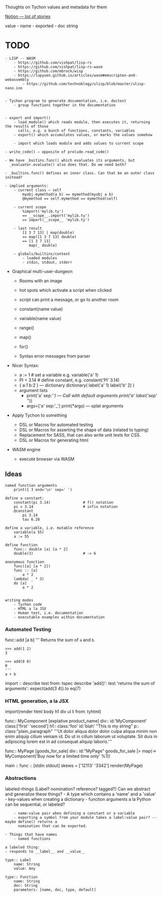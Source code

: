 Thoughts on Tychon values and metadata for them

[ Notion — list of stories ]( https://www.notion.so/063cf248db5e4d91876cf733c521526f?v=1f3688146fce49f79615280f10df0c3c&p=b413a2287af548638c2c892197c89009&pm=s )

value
    - name
    - exported
    - doc string

TODO
====
    - LISP -- WASM
        - https://github.com/vishpat/lisp-rs
        - https://github.com/vishpat/lisp-rs-wasm
        - https://github.com/mbrock/wisp
        - https://lupyuen.github.io/articles/wasm#emscripten-and-webassembly
            - https://github.com/technoblogy/ulisp/blob/master/ulisp-nano.ino


    - Tychon program to generate documentation, i.e. doctest
        - group functions together in the documentation


    - export and import()
        - load_module() which reads module, then executes it, returning the results of those
          calls, e.g. a bunch of functions, constants, variables
        - export() which accumulates values, or marks the values somehow

        - import which loads module and adds values to current scope

    - write_code() — opposite of prelude.read_code()

    - We have _buitins.func() which evaluates its arguments, but
      _evaluator.evaluate() also does that. Do we need both?

    - _builtins.func() defines an inner class. Can that be an outer class instead?

    - implied arguments:
        - current class — self
            myobj.mymethod(a b) == mymethod(myobj a b)
            @mymethod == self.mymethod == mymethod(self)

        - current scope
            %import('mylib.ty')
            == __scope__.import('mylib.ty')
            == import(__scope__ 'mylib.ty')

        - last result
            [1 3 7 13] | map(double)
            == map([1 3 7 13] double)
            == [1 3 7 13]
               map(_ double)

        - globals/builtins/context
            - loaded modules
            - stdin, stdout, stderr

* Graphical multi-user-dungeon
    - Rooms with an image
    - hot spots which activate a script when clicked
    - script can print a message, or go to another room

    - constant(name value)
    - variable(name value)
    - range()
    - map()
    - for()
    - Syntax error messages from parser

* Nicer Syntax:
    - a := 1            # set a variable e.g. variable('a' 1)
    - PI = 3.14         # define constant, e.g. constant('PI' 3.14)
    - { a:1 b:2 } — dictionary
      dictionary( label('a' 1) label('b' 2) )
    - argument lists
        - print('a' sep:'_') — Call with default arguments
          print('a' label('sep' '_'))
        - args=['a' sep:'_']
          print(*args)       — splat arguments

* Apply Tychon to something
    - DSL or Macros for automated testing
    - DSL or Macros for asserting the shape of data (related to typing)
    - Replacement for SASS, that can also write unit tests for CSS.
    - DSL or Macros for generating html

* WASM engine
    - execute browser via WASM


Ideas
-----

    named function arguments
        print(1 3 end='\n' sep=' ')

    define a constant:
        constant(pi 3.14)               # f() notation
        pi = 3.14                       # infix notation
        @constant
            pi 3.14
            tau 6.28

    define a variable, i.e. mutable reference
        variable(a 55)
        a := 55

    define function
        func:: double |a| [a * 2]
        double(3)                       # -> 6

    anonymous function
        func([a] [a * 2])
        func :: [a]
            a * 2
        lambda( _ * 3)
        do [a]
            a * 2


    writing modes
        - Tychon code
        - HTML a la JSX
        - Human text, i.e. documentation
        - executable examples within documentation


### Automated Testing

func::add [a b]
    '''
    Returns the sum of `a` and `b`.

    >>> add(1 2)
    3

    >>> add(0 0)
    0
    '''
    a + b

import :: describe test from: tspec
describe 'add()':
    test 'returns the sum of arguments':
        expect(add(3 4)).to eq(7)


### HTML generation, a la JSX

import(render html body h1 div ul li from: tyhtml)

func:: MyComponent [explative product_name]
    div:: id:'MyComponent' class:['first' 'second']
        h1:: class:'foo' id:'blah'
            "This is my string"
        p:: class:"plain_paragraph"
            '''Ut dolor aliqua dolor dolor culpa aliqua minim non enim aliquip cillum veniam
            id.  Do ut in cillum laborum ut voluptate.  Sit duis in adipiscing lorem est in ad
            consequat aliquip laboris.'''

func:: MyPage [goods_for_sale]
    div:: id:"MyPage"
        goods_for_sale |> map(-> MyComponent('Buy now for a limited time only' %1))

main :: func :: [stdin stdout]
    skews = ['12113' '3342']
    render(MyPage)

### Abstractions

labeled-things (Label? nomination? reference? tagged?)
    Can we abstract and generalize these things?
    - A type which contains a 'name' and a 'value'
        - key-values when creating a dictionary
        - function arguments a la Python can be sequential, or labeled?

        - name:value pair when defining a constant or a variable
        - exporting a symbol from your module takes a label:value pair? -- maybe define() returns a
          nomination that can be exported.

    - Things that have names
        - named functions

    a labeled thing:
    - responds to __label__ and __value__

    type:: Label
        name: String
        value: Any

    type:: Function
        name: String
        doc: String
        parameters: [name, doc, type, default]


